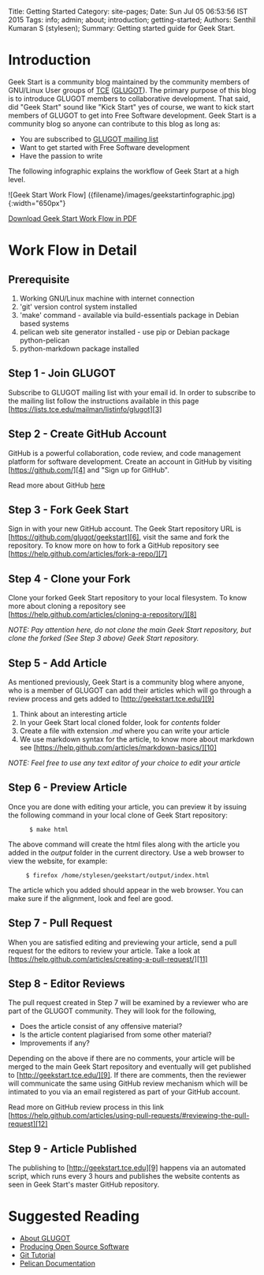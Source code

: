 Title: Getting Started
Category: site-pages;
Date: Sun Jul 05 06:53:56  IST 2015
Tags: info; admin; about; introduction; getting-started;
Authors: Senthil Kumaran S (stylesen);
Summary: Getting started guide for Geek Start.

Introduction
============
Geek Start is a community blog maintained by the community members of 
GNU/Linux User groups of [TCE][1] ([GLUGOT][2]). The primary purpose of this 
blog is to introduce GLUGOT members to collaborative development. That said,
did "Geek Start" sound like "Kick Start" yes of course, we want to kick start
members of GLUGOT to get into Free Software development. Geek Start is a
community blog so anyone can contribute to this blog as long as:

  + You are subscribed to [GLUGOT mailing list][3]
  + Want to get started with Free Software development
  + Have the passion to write

The following infographic explains the workflow of Geek Start at a high level.

![Geek Start Work Flow] ({filename}/images/geekstartinfographic.jpg){:width="650px"}

[Download Geek Start Work Flow in PDF]({filename}/pdfs/geekstartinfographic.pdf)

Work Flow in Detail
===================
Prerequisite
------------

 1. Working GNU/Linux machine with internet connection
 2. 'git' version control system installed
 3. 'make' command - available via build-essentials package in Debian based
    systems
 4. pelican web site generator installed - use pip or Debian package
    python-pelican
 5. python-markdown package installed

Step 1 - Join GLUGOT
--------------------
Subscribe to GLUGOT mailing list with your email id. In order to subscribe to
the mailing list follow the instructions available in this page [https://lists.tce.edu/mailman/listinfo/glugot][3]

Step 2 - Create GitHub Account
------------------------------
GitHub is a powerful collaboration, code review, and code management platform
for software development. Create an account in GitHub by visiting
[https://github.com/][4] and "Sign up for GitHub".

Read more about GitHub [here][5]

Step 3 - Fork Geek Start
------------------------
Sign in with your new GitHub account. The Geek Start repository URL is
[https://github.com/glugot/geekstart][6], visit the same and fork the
repository. To know more on how to fork a GitHub repository see
[https://help.github.com/articles/fork-a-repo/][7]

Step 4 - Clone your Fork
------------------------
Clone your forked Geek Start repository to your local filesystem. To know more
about cloning a repository see
[https://help.github.com/articles/cloning-a-repository/][8]

*NOTE: Pay attention here, do not clone the main Geek Start repository, but clone the forked (See Step 3 above) Geek Start repository.*

Step 5 - Add Article
--------------------
As mentioned previously, Geek Start is a community blog where anyone, who is a
member of GLUGOT can add their articles which will go through a review process
and gets added to [http://geekstart.tce.edu/][9]

 1. Think about an interesting article
 2. In your Geek Start local cloned folder, look for *contents* folder
 3. Create a file with extension *.md* where you can write your article
 4. We use markdown syntax for the article, to know more about markdown see 
    [https://help.github.com/articles/markdown-basics/][10]

*NOTE: Feel free to use any text editor of your choice to edit your article*

Step 6 - Preview Article
------------------------
Once you are done with editing your article, you can preview it by issuing the 
following command in your local clone of Geek Start repository:

          $ make html

The above command will create the html files along with the article you added 
in the *output* folder in the current directory. Use a web browser to view the 
website, for example:

         $ firefox /home/stylesen/geekstart/output/index.html

The article which you added should appear in the web browser. You can make 
sure if the alignment, look and feel are good.

Step 7 - Pull Request
---------------------
When you are satisfied editing and previewing your article, send a pull 
request for the editors to review your article. Take a look at 
[https://help.github.com/articles/creating-a-pull-request/][11]

Step 8 - Editor Reviews
-----------------------
The pull request created in Step 7 will be examined by a reviewer who are part 
of the GLUGOT community. They will look for the following,

 * Does the article consist of any offensive material?
 * Is the article content plagiarised from some other material?
 * Improvements if any?

Depending on the above if there are no comments, your article will be merged 
to the main Geek Start repository and eventually will get published to 
[http://geekstart.tce.edu/][9]. If there are comments, then the reviewer will 
communicate the same using GitHub review mechanism which will be intimated to 
you via an email registered as part of your GitHub account.

Read more on GitHub review process in this link [https://help.github.com/articles/using-pull-requests/#reviewing-the-pull-request][12]

Step 9 - Article Published
--------------------------
The publishing to [http://geekstart.tce.edu][9] happens via an automated 
script, which runs every 3 hours and publishes the website contents as seen in 
Geek Start's master GitHub repository.

Suggested Reading
=================
 * [About GLUGOT][2]
 * [Producing Open Source Software][13]
 * [Git Tutorial][14]
 * [Pelican Documentation][15]

[1]: http://www.tce.edu/
[2]: http://glugot.tce.edu/
[3]: https://lists.tce.edu/listinfo/glugot/
[4]: https://github.com/
[5]: https://github.com/about/
[6]: https://github.com/glugot/geekstart/
[7]: https://help.github.com/articles/fork-a-repo/
[8]: https://help.github.com/articles/cloning-a-repository/
[9]: http://geekstart.tce.edu/
[10]: https://help.github.com/articles/markdown-basics/
[11]: https://help.github.com/articles/creating-a-pull-request/
[12]: https://help.github.com/articles/using-pull-requests/#reviewing-the-pull-request
[13]: http://producingoss.com/
[14]: https://git-scm.com/docs/gittutorial/
[15]: http://docs.getpelican.com/en/3.6.0/
